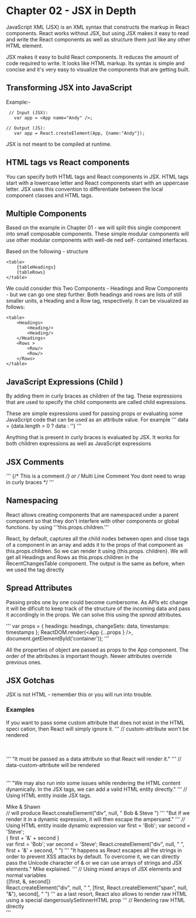 # Chapter 02 - JSX in Depth

JavaScript XML (JSX) is an XML syntax that constructs the markup in React components. React works without JSX, but using JSX makes it easy to read and write the React components as well as structure them just like any other HTML element.

JSX makes it easy to build React components. It reduces the amount of code required to write. It looks like HTML markup. Its syntax is simple and concise and it's very easy to visualize the components that are getting built.

## Transforming JSX into JavaScript
Example:-
```
 // Input (JSX):
   var app = <App name="Andy" />;

// Output (JS):
   var app = React.createElement(App, {name:"Andy"});
```
JSX is not meant to be compiled at runtime.

## HTML tags vs React components
You can specify both HTML tags and React components in JSX.
HTML tags start with a lowercase letter and React components start with an uppercase letter.
JSX uses this convention to differentiate between the local component classes and HTML tags.

## Multiple Components
Based on the example in Chapter 01 - we will split this single component into small composable components.  These simple modular components will use other modular components with well-de ned self- contained interfaces.

Based on the following - structure
```
<table>
    {tableHeadings}
    {tableRows}
</table>
```
We could consider this Two Components - Headings and Row Components - but we can go one step further. Both headings and rows are lists of still smaller units, a Heading and a Row tag, respectively. It can be visualized as follows:
```
<table>
    <Headings>
        <Heading/>
        <Heading/>
    </Headings>
    <Rows >
        <Row/>
        <Row/>
    </Rows>
</table>
```
## JavaScript Expressions (Child )
By adding them in curly braces as children of the <tr> tag. These expressions that are used to specify the child components are called child expressions.

These are simple expressions used for passing props or evaluating some JavaScript code that can be used as an attribute value. For example 
'''
data = {data.length > 0 ? data : ''}
'''

Anything that is present in curly braces is evaluated by JSX. It works for both children expressions as well as JavaScript expressions

## JSX Comments
'''
{/* This is a comment */}
or
/* Multi
Line
Comment 
You dont need to wrap in curly braces
*/
'''

## Namespacing
React allows creating components that are namespaced under a parent component so that they don't interfere with other components or global functions.
by using '''this.props.children.'''

React, by default, captures all the child nodes between open and close tags of a component in an array and adds it to the props of that component as this.props.children. So we can render it using {this.props. children}. We will get all Headings and Rows as this.props.children in the RecentChangesTable component. The output is the same as before, when we used the <table> tag directly

## Spread Attributes
Passing probs one by one could become cumbersome. As APIs etc change it will be dificult to keep track of the structure of the incoming data and pass it accordingly in the props. We can solve this using the *spread* attributes.

'''
   var props = { headings: headings, changeSets: data, timestamps:
   timestamps };
   ReactDOM.render(<App {...props } />,
                        document.getElementById('container'));
'''

All the properties of object are passed as props to the App component.
The order of the attributes is important though. Newer attributes override previous ones.

## JSX Gotchas
JSX is not HTML - remember this or you will run into trouble.
### Examples
If you want to pass some custom attribute that does not exist in the HTML speci cation, then React will simply ignore it.
'''
   // custom-attribute won't be rendered
   <table custom-attribute = 'super_awesome_table'>
   </table>
'''
"It must be passed as a data attribute so that React will render it."
 '''
   // data-custom-attribute will be rendered
   <table data-custom-attribute = 'super_awesome_table'>
   </table>
'''
"We may also run into some issues while rendering the HTML content dynamically. In the JSX tags, we can add a valid HTML entity directly."
'''
  // Using HTML entity inside JSX tags.
   <div> Mike &amp; Shawn </div>
   // will produce
    React.createElement("div", null, " Bob & Steve ")
'''
"But if we render it in a dynamic expression, it will then escape the ampersand."
'''
   // Using HTML entity inside dynamic expression
   var first = 'Bob';
   var second = 'Steve';
   <div> { first + '&amp;' + second } </div>
   var first = 'Bob';
   var second = 'Steve';
   React.createElement("div", null, " ", first + '&amp;' + second, " ")
'''
"It happens as React escapes all the strings in order to prevent XSS attacks by default. To overcome it, we can directly pass the Unicode character of &amp; or we can use arrays of strings and JSX elements." Mike explained.
'''
   // Using mixed arrays of JSX elements and normal variables
   <div> {[first, <span>&amp;</span>, second]} </div>
   React.createElement("div", null, " ", [first,
                                      React.createElement("span", null,
 "&"), second], " ")
 '''
 as a last resort, React also allows to render raw HTML using a special dangerouslySetInnerHTML prop
 '''
    // Rendering raw HTML directly
   <div dangerouslySetInnerHTML={{__html: 'Mike &amp; Shawn'}} />
'''